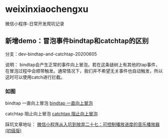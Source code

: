 # weixinxiaochengxu
微信小程序-日常开发爬坑记录

## 新增demo：冒泡事件bindtap和catchtap的区别
分支：dev-bindtap-and-catchtap-20200605

说明：
bindtap会产生正常的事件向上冒泡，若在这条链树上有其他的tap事件，在冒泡过程中会顺带触发。通常情况下，我们并不希望无关事件也自动触发，所以这时可以使用catch进行拦截。

### 如图
bindtap 一直向上冒泡
[bindtap 一直向上冒泡](https://img.alicdn.com/imgextra/i1/759415648/O1CN01n8d2o01rapa7GNUcL_!!759415648.png)

catchtap 阻止向上冒泡
[catchtap 阻止向上冒泡](https://img.alicdn.com/imgextra/i4/759415648/O1CN01PPnVcC1rapaHkcSxf_!!759415648.gif)

踩坑文章地址：
[微信小程序从入坑到放弃二十七：可控制播放进度的音乐播放器(初级版)](http://www.yilingsj.com/xwzj/2020-06-05/weixin-bindtap-and-catchtap.html)
